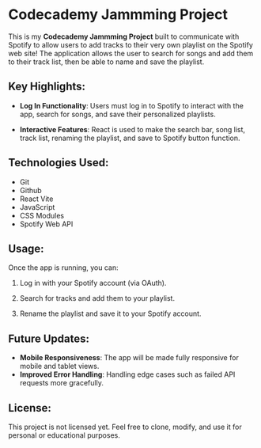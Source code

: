 # Codecademy Jammming Project

This is my **Codecademy Jammming Project** built to communicate with Spotify to allow users to add tracks to their very own playlist on the Spotify web site! The application allows the user to search for songs and add them to their track list, then be able to name and save the playlist.

## Key Highlights:

- **Log In Functionality**: Users must log in to Spotify to interact with the app, search for songs, and save their personalized playlists.

- **Interactive Features**: React is used to make the search bar, song list, track list, renaming the playlist, and save to Spotify button function.

## Technologies Used:

- Git
- Github
- React Vite
- JavaScript
- CSS Modules
- Spotify Web API

## Usage:

Once the app is running, you can:

1. Log in with your Spotify account (via OAuth).

2. Search for tracks and add them to your playlist.

3. Rename the playlist and save it to your Spotify account.

## Future Updates:

- **Mobile Responsiveness**: The app will be made fully responsive for mobile and tablet views.
- **Improved Error Handling**: Handling edge cases such as failed API requests more gracefully.

## License:

This project is not licensed yet. Feel free to clone, modify, and use it for personal or educational purposes.
